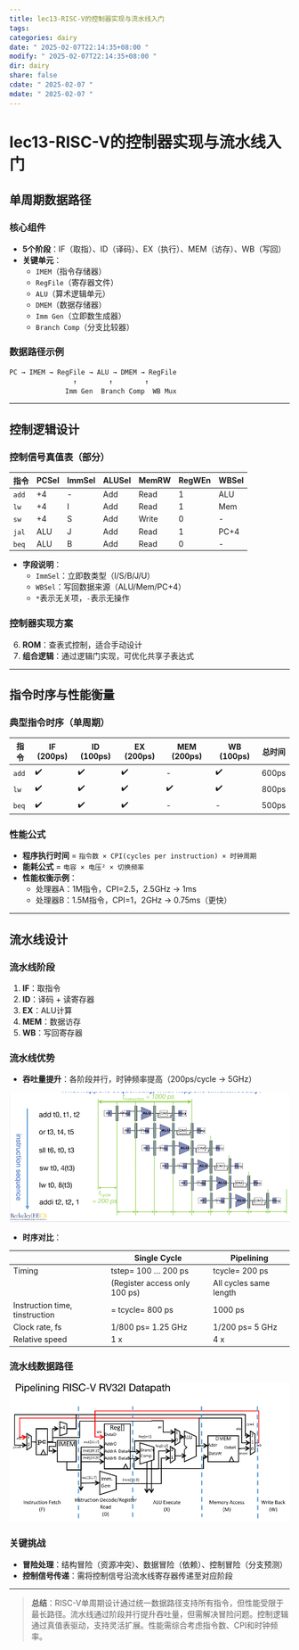 ```yaml
---
title: lec13-RISC-V的控制器实现与流水线入门
tags: 
categories: dairy
date: " 2025-02-07T22:14:35+08:00 "
modify: " 2025-02-07T22:14:35+08:00 "
dir: dairy
share: false
cdate: " 2025-02-07 "
mdate: " 2025-02-07 "
---
```


# lec13-RISC-V的控制器实现与流水线入门

## 单周期数据路径

### 核心组件

- **5个阶段**：IF（取指）、ID（译码）、EX（执行）、MEM（访存）、WB（写回）
- **关键单元**：
  - `IMEM`（指令存储器）
  - `RegFile`（寄存器文件）
  - `ALU`（算术逻辑单元）
  - `DMEM`（数据存储器）
  - `Imm Gen`（立即数生成器）
  - `Branch Comp`（分支比较器）

### 数据路径示例

```verilog
PC → IMEM → RegFile → ALU → DMEM → RegFile
                ↑        ↑        ↑
              Imm Gen  Branch Comp  WB Mux
```

---

## 控制逻辑设计

### 控制信号真值表（部分）

| 指令    | PCSel | ImmSel | ALUSel | MemRW | RegWEn | WBSel  |
|---------|-------|--------|--------|-------|--------|--------|
| `add`   | +4    | -      | Add    | Read  | 1      | ALU    |
| `lw`    | +4    | I      | Add    | Read  | 1      | Mem    |
| `sw`    | +4    | S      | Add    | Write | 0      | -      |
| `jal`   | ALU   | J      | Add    | Read  | 1      | PC+4   |
| `beq`   | ALU   | B      | Add    | Read  | 0      | -      |

- **字段说明**：
  - `ImmSel`：立即数类型（I/S/B/J/U）
  - `WBSel`：写回数据来源（ALU/Mem/PC+4）
  - `*`表示无关项，`-`表示无操作

### 控制器实现方案

6. **ROM**：查表式控制，适合手动设计
7. **组合逻辑**：通过逻辑门实现，可优化共享子表达式

---

## 指令时序与性能衡量

### 典型指令时序（单周期）

| 指令 | IF (200ps) | ID (100ps) | EX (200ps) | MEM (200ps) | WB (100ps) | 总时间 |
|------|------------|------------|------------|-------------|------------|--------|
| `add`| ✔️         | ✔️         | ✔️         | -           | ✔️         | 600ps  |
| `lw` | ✔️         | ✔️         | ✔️         | ✔️          | ✔️         | 800ps  |
| `beq`| ✔️         | ✔️         | ✔️         | -           | -          | 500ps  |

### 性能公式

- **程序执行时间** = `指令数 × CPI(cycles per instruction) × 时钟周期`
- **能耗公式** = `电容 × 电压² × 切换频率`
- **性能权衡示例**：
  - 处理器A：1M指令，CPI=2.5，2.5GHz → 1ms
  - 处理器B：1.5M指令，CPI=1，2GHz → 0.75ms（更快）

---

## 流水线设计

### 流水线阶段

1. **IF**：取指令
2. **ID**：译码 + 读寄存器
3. **EX**：ALU计算
4. **MEM**：数据访存
5. **WB**：写回寄存器

### 流水线优势

- **吞吐量提升**：各阶段并行，时钟频率提高（200ps/cycle → 5GHz）

![image.png](https://raw.githubusercontent.com/Tendourisu/images/master/202502072347356.png)

- **时序对比**：

|                                | Single Cycle                  | Pipelining             |
| ------------------------------ | ----------------------------- | ---------------------- |
| Timing                         | tstep= 100 … 200 ps           | tcycle= 200 ps         |
|                                | (Register access only 100 ps) | All cycles same length |
| Instruction time, tinstruction | = tcycle= 800 ps              | 1000 ps                |
| Clock rate, fs                 | 1/800 ps= 1.25 GHz            | 1/200 ps= 5 GHz        |
| Relative speed                 | 1 x                           | 4 x                    |

### 流水线数据路径

![image.png](https://raw.githubusercontent.com/Tendourisu/images/master/202502072348521.png)

### 关键挑战

- **冒险处理**：结构冒险（资源冲突）、数据冒险（依赖）、控制冒险（分支预测）
- **控制信号传递**：需将控制信号沿流水线寄存器传递至对应阶段

---

> **总结**：RISC-V单周期设计通过统一数据路径支持所有指令，但性能受限于最长路径。流水线通过阶段并行提升吞吐量，但需解决冒险问题。控制逻辑通过真值表驱动，支持灵活扩展。性能需综合考虑指令数、CPI和时钟频率。
